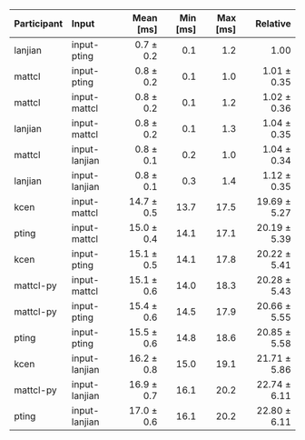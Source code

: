| Participant | Input | Mean [ms] | Min [ms] | Max [ms] | Relative |
|:---|:---|---:|---:|---:|---:|
| lanjian | input-pting | 0.7 ± 0.2 | 0.1 | 1.2 | 1.00 |
| mattcl | input-pting | 0.8 ± 0.2 | 0.1 | 1.0 | 1.01 ± 0.35 |
| mattcl | input-mattcl | 0.8 ± 0.2 | 0.1 | 1.2 | 1.02 ± 0.36 |
| lanjian | input-mattcl | 0.8 ± 0.2 | 0.1 | 1.3 | 1.04 ± 0.35 |
| mattcl | input-lanjian | 0.8 ± 0.1 | 0.2 | 1.0 | 1.04 ± 0.34 |
| lanjian | input-lanjian | 0.8 ± 0.1 | 0.3 | 1.4 | 1.12 ± 0.35 |
| kcen | input-mattcl | 14.7 ± 0.5 | 13.7 | 17.5 | 19.69 ± 5.27 |
| pting | input-mattcl | 15.0 ± 0.4 | 14.1 | 17.1 | 20.19 ± 5.39 |
| kcen | input-pting | 15.1 ± 0.5 | 14.1 | 17.8 | 20.22 ± 5.41 |
| mattcl-py | input-mattcl | 15.1 ± 0.6 | 14.0 | 18.3 | 20.28 ± 5.43 |
| mattcl-py | input-pting | 15.4 ± 0.6 | 14.5 | 17.9 | 20.66 ± 5.55 |
| pting | input-pting | 15.5 ± 0.6 | 14.8 | 18.6 | 20.85 ± 5.58 |
| kcen | input-lanjian | 16.2 ± 0.8 | 15.0 | 19.1 | 21.71 ± 5.86 |
| mattcl-py | input-lanjian | 16.9 ± 0.7 | 16.1 | 20.2 | 22.74 ± 6.11 |
| pting | input-lanjian | 17.0 ± 0.6 | 16.1 | 20.2 | 22.80 ± 6.11 |

